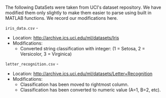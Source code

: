 The following DataSets were taken from UCI's dataset repository. We have 
modified them only slightly to make them easier to parse using built in MATLAB 
functions. We record our modifications here.


`iris_data.csv` - 
* Location: http://archive.ics.uci.edu/ml/datasets/Iris
* Modifications:
    * Converted string classification with integer: (1 = Setosa, 2 = Versicolor, 3 = Virginica)


`letter_recognition.csv` - 
* Location: http://archive.ics.uci.edu/ml/datasets/Letter+Recognition
* Modifications:
    * Classification has been moved to rightmost column.
    * Classification has been converted to numeric value (A=1, B=2, etc).
